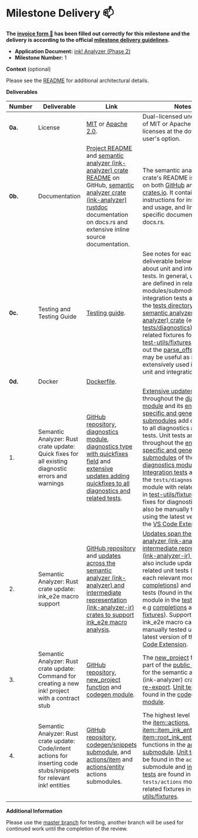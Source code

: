 # Milestone Delivery :mailbox:

**The [invoice form :pencil:](https://docs.google.com/forms/d/e/1FAIpQLSfmNYaoCgrxyhzgoKQ0ynQvnNRoTmgApz9NrMp-hd8mhIiO0A/viewform) has been filled out correctly for this milestone and the delivery is according to the official [milestone delivery guidelines](https://github.com/w3f/Grants-Program/blob/master/docs/Support%20Docs/milestone-deliverables-guidelines.md).**

* **Application Document:** [ink! Analyzer (Phase 2)](https://github.com/w3f/Grants-Program/blob/master/applications/ink-analyzer-phase-2.md)
* **Milestone Number:** 1

**Context** (optional)

Please see the [README](https://github.com/ink-analyzer/ink-analyzer#readme) for additional architectural details.

**Deliverables**

| Number  | Deliverable                                                                                                            | Link                                                                                                                                                                                                                                                                                                                                                                                                                                                                                                                       | Notes                                                                                                                                                                                                                                                                                                                                                                                                                                                                                                                                                                                                                                                                                                                                                                                                                                                                                                                                                                                                                                                                                                                                                                                                                                                                                 |
|---------|------------------------------------------------------------------------------------------------------------------------|----------------------------------------------------------------------------------------------------------------------------------------------------------------------------------------------------------------------------------------------------------------------------------------------------------------------------------------------------------------------------------------------------------------------------------------------------------------------------------------------------------------------------|---------------------------------------------------------------------------------------------------------------------------------------------------------------------------------------------------------------------------------------------------------------------------------------------------------------------------------------------------------------------------------------------------------------------------------------------------------------------------------------------------------------------------------------------------------------------------------------------------------------------------------------------------------------------------------------------------------------------------------------------------------------------------------------------------------------------------------------------------------------------------------------------------------------------------------------------------------------------------------------------------------------------------------------------------------------------------------------------------------------------------------------------------------------------------------------------------------------------------------------------------------------------------------------|
| **0a.** | License                                                                                                                | [MIT](https://github.com/ink-analyzer/ink-analyzer/blob/master/LICENSE-MIT) or [Apache 2.0](https://github.com/ink-analyzer/ink-analyzer/blob/master/LICENSE-APACHE).                                                                                                                                                                                                                                                                                                                                                      | Dual-licensed under either of MIT or Apache 2.0 licenses at the downstream user's option.                                                                                                                                                                                                                                                                                                                                                                                                                                                                                                                                                                                                                                                                                                                                                                                                                                                                                                                                                                                                                                                                                                                                                                                             |
| **0b.** | Documentation                                                                                                          | [Project README](https://github.com/ink-analyzer/ink-analyzer#readme) and [semantic analyzer (ink-analyzer) crate README](https://github.com/ink-analyzer/ink-analyzer/tree/master/crates/analyzer#readme) on GitHub, [semantic analyzer crate (ink-analyzer) rustdoc](https://docs.rs/ink-analyzer/latest/ink_analyzer/) documentation on docs.rs and extensive inline source documentation.                                                                                                                              | The semantic analyzer crate's README is published on both [GitHub](https://github.com/ink-analyzer/ink-analyzer/tree/master/crates/analyzer#readme) and [crates.io](https://crates.io/crates/ink-analyzer). It contains instructions for installation and usage, and links to crate specific documentation on docs.rs.                                                                                                                                                                                                                                                                                                                                                                                                                                                                                                                                                                                                                                                                                                                                                                                                                                                                                                                                                                |
| **0c.** | Testing and Testing Guide                                                                                              | [Testing guide](https://github.com/ink-analyzer/ink-analyzer#testing).                                                                                                                                                                                                                                                                                                                                                                                                                                                     | See notes for each deliverable below for details about unit and integration tests. In general, unit tests are defined in related modules/submodules, while integration tests are found in the [tests directory of the semantic analyzer (ink-analyzer) crate](https://github.com/ink-analyzer/ink-analyzer/tree/master/crates/analyzer/tests) (e.g. [tests/diagnostics](https://github.com/ink-analyzer/ink-analyzer/blob/master/crates/analyzer/tests/diagnostics.rs)) with related fixtures found in [test-utils/fixtures](https://github.com/ink-analyzer/ink-analyzer/blob/master/crates/test-utils/src/fixtures.rs). Checking out the [parse_offset_at](https://github.com/ink-analyzer/ink-analyzer/blob/master/crates/test-utils/src/lib.rs#L55-L86) utility may be useful as it is extensively used in both the unit and integration tests.                                                                                                                                                                                                                                                                                                                                                                                                                                   |
| **0d.** | Docker                                                                                                                 | [Dockerfile](https://github.com/ink-analyzer/ink-analyzer/blob/master/Dockerfile).                                                                                                                                                                                                                                                                                                                                                                                                                                         |                                                                                                                                                                                                                                                                                                                                                                                                                                                                                                                                                                                                                                                                                                                                                                                                                                                                                                                                                                                                                                                                                                                                                                                                                                                                                       |
| 1.      | Semantic Analyzer: Rust crate update: Quick fixes for all existing diagnostic errors and warnings                      | [GitHub repository](https://github.com/ink-analyzer/ink-analyzer), [diagnostics module](https://github.com/ink-analyzer/ink-analyzer/tree/master/crates/analyzer/src/analysis/diagnostics.rs), [diagnostics type with quickfixes field](https://github.com/ink-analyzer/ink-analyzer/blob/master/crates/analyzer/src/analysis/diagnostics.rs#L44-L55) and [extensive updates adding quickfixes to all diagnostics and related tests](https://github.com/search?q=repo%3Aink-analyzer%2Fink-analyzer+quickfixes&type=code). | [Extensive updates](https://github.com/search?q=repo%3Aink-analyzer%2Fink-analyzer+quickfixes&type=code) throughout the [diagnostics module](https://github.com/ink-analyzer/ink-analyzer/blob/master/crates/analyzer/src/analysis/diagnostics.rs) and its [entity-specific and generic submodules](https://github.com/ink-analyzer/ink-analyzer/tree/master/crates/analyzer/src/analysis/diagnostics) add quickfixes to all diagnostics and related tests. Unit tests are found throughout the [entity-specific and generic submodules](https://github.com/ink-analyzer/ink-analyzer/tree/master/crates/analyzer/src/analysis/diagnostics) of the [diagnostics module](https://github.com/ink-analyzer/ink-analyzer/blob/master/crates/analyzer/src/analysis/diagnostics.rs). [Integration tests](https://github.com/ink-analyzer/ink-analyzer/blob/master/crates/analyzer/tests/diagnostics.rs) are found in the `tests/diagnostics` module with related fixtures in [test-utils/fixtures](https://github.com/ink-analyzer/ink-analyzer/blob/master/crates/test-utils/src/fixtures.rs). Quick fixes for diagnostics can also be manually tested using the latest version of the [VS Code Extension](https://marketplace.visualstudio.com/items?itemName=ink-analyzer.ink-analyzer). |
| 2.      | Semantic Analyzer: Rust crate update: ink_e2e macro support                                                            | [GitHub repository](https://github.com/ink-analyzer/ink-analyzer) and [updates across the semantic analyzer (ink-analyzer) and intermediate representation (ink-analyzer-ir) crates to support ink_e2e macro analysis](https://github.com/search?q=repo%3Aink-analyzer%2Fink-analyzer%20ink_e2e&type=code).                                                                                                                                                                                                                | [Updates span the semantic analyzer (ink-analyzer) and intermediate representation (ink-analyzer-ir) crates](https://github.com/search?q=repo%3Aink-analyzer%2Fink-analyzer%20ink_e2e&type=code) and also include updates to related unit tests (found in each relevant module e.g. [completions](https://github.com/ink-analyzer/ink-analyzer/blob/master/crates/analyzer/src/analysis/completions.rs)) and integration tests (found in the relevant module in the [tests](https://github.com/ink-analyzer/ink-analyzer/tree/master/crates/analyzer/tests) directory e.g [completions](https://github.com/ink-analyzer/ink-analyzer/blob/master/crates/analyzer/tests/completions.rs) and related [fixtures](https://github.com/ink-analyzer/ink-analyzer/blob/master/crates/test-utils/src/fixtures.rs)). Support for the ink_e2e macro can also be manually tested using the latest version of the [VS Code Extension](https://marketplace.visualstudio.com/items?itemName=ink-analyzer.ink-analyzer).                                                                                                                                                                                                                                                                             |
| 3.      | Semantic Analyzer: Rust crate update: Command for creating a new ink! project with a contract stub                     | [GitHub repository](https://github.com/ink-analyzer/ink-analyzer), [new_project function](https://github.com/ink-analyzer/ink-analyzer/blob/master/crates/analyzer/src/codegen.rs#L42-L88) and [codegen module](https://github.com/ink-analyzer/ink-analyzer/blob/master/crates/analyzer/src/codegen.rs).                                                                                                                                                                                                                  | The [new_project](https://github.com/ink-analyzer/ink-analyzer/blob/master/crates/analyzer/src/codegen.rs#L42-L88) function is part of the [public interface](https://docs.rs/ink-analyzer/latest/ink_analyzer/#functions) for the semantic analyzer (ink-analyzer) crate via a [re-export](https://github.com/ink-analyzer/ink-analyzer/blob/master/crates/analyzer/src/lib.rs#L60). [Unit tests](https://github.com/ink-analyzer/ink-analyzer/blob/master/crates/analyzer/src/codegen.rs#L95-L127) can be found in the [codegen module](https://github.com/ink-analyzer/ink-analyzer/blob/master/crates/analyzer/src/codegen.rs).                                                                                                                                                                                                                                                                                                                                                                                                                                                                                                                                                                                                                                                   |
| 4.      | Semantic Analyzer: Rust crate update: Code/intent actions for inserting code stubs/snippets for relevant ink! entities | [GitHub repository](https://github.com/ink-analyzer/ink-analyzer), [codegen/snippets submodule](https://github.com/ink-analyzer/ink-analyzer/blob/master/crates/analyzer/src/codegen/snippets.rs), and [actions/item](https://github.com/ink-analyzer/ink-analyzer/blob/master/crates/analyzer/src/analysis/actions/item.rs) and [actions/entity](https://github.com/ink-analyzer/ink-analyzer/blob/master/crates/analyzer/src/analysis/actions/entity.rs) actions submodules.                                             | The highest level utilities are the [item::actions](https://github.com/ink-analyzer/ink-analyzer/blob/master/crates/analyzer/src/analysis/actions/item.rs#L71-L105), [item::item_ink_entity_actions](https://github.com/ink-analyzer/ink-analyzer/blob/master/crates/analyzer/src/analysis/actions/item.rs#L257-L425), [item::root_ink_entity_actions](https://github.com/ink-analyzer/ink-analyzer/blob/master/crates/analyzer/src/analysis/actions/item.rs#L427-L450) functions in the [actions/item submodule](https://github.com/ink-analyzer/ink-analyzer/blob/master/crates/analyzer/src/analysis/actions/item.rs). [Unit tests](https://github.com/ink-analyzer/ink-analyzer/blob/master/crates/analyzer/src/analysis/actions/item.rs#L488-L968) can be found in the `actions/item` submodule and [integration tests](https://github.com/ink-analyzer/ink-analyzer/blob/master/crates/analyzer/tests/actions.rs) are found in the `tests/actions` module with related fixtures in [test-utils/fixtures](https://github.com/ink-analyzer/ink-analyzer/blob/master/crates/test-utils/src/fixtures.rs).                                                                                                                                                                           |

**Additional Information**

Please use the [master branch](https://github.com/ink-analyzer/ink-analyzer/tree/master) for testing, another branch will be used for continued work until the completion of the review.
